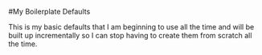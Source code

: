 #My Boilerplate Defaults

This is my basic defaults that I am beginning to use all the time and will be built up incrementally so I can stop having to create them from scratch all the time.
